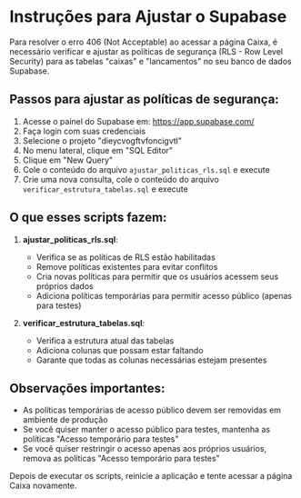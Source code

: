 # Instruções para Ajustar o Supabase

Para resolver o erro 406 (Not Acceptable) ao acessar a página Caixa, é necessário verificar e ajustar as políticas de segurança (RLS - Row Level Security) para as tabelas "caixas" e "lancamentos" no seu banco de dados Supabase.

## Passos para ajustar as políticas de segurança:

1. Acesse o painel do Supabase em: https://app.supabase.com/
2. Faça login com suas credenciais
3. Selecione o projeto "dieycvogftvfoncigvtl"
4. No menu lateral, clique em "SQL Editor"
5. Clique em "New Query"
6. Cole o conteúdo do arquivo `ajustar_politicas_rls.sql` e execute
7. Crie uma nova consulta, cole o conteúdo do arquivo `verificar_estrutura_tabelas.sql` e execute

## O que esses scripts fazem:

1. **ajustar_politicas_rls.sql**:
   - Verifica se as políticas de RLS estão habilitadas
   - Remove políticas existentes para evitar conflitos
   - Cria novas políticas para permitir que os usuários acessem seus próprios dados
   - Adiciona políticas temporárias para permitir acesso público (apenas para testes)

2. **verificar_estrutura_tabelas.sql**:
   - Verifica a estrutura atual das tabelas
   - Adiciona colunas que possam estar faltando
   - Garante que todas as colunas necessárias estejam presentes

## Observações importantes:

- As políticas temporárias de acesso público devem ser removidas em ambiente de produção
- Se você quiser manter o acesso público para testes, mantenha as políticas "Acesso temporário para testes"
- Se você quiser restringir o acesso apenas aos próprios usuários, remova as políticas "Acesso temporário para testes"

Depois de executar os scripts, reinicie a aplicação e tente acessar a página Caixa novamente.
